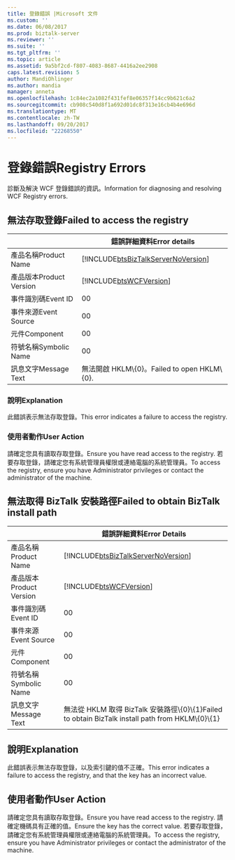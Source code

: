 ```yaml
---
title: 登錄錯誤 |Microsoft 文件
ms.custom: ''
ms.date: 06/08/2017
ms.prod: biztalk-server
ms.reviewer: ''
ms.suite: ''
ms.tgt_pltfrm: ''
ms.topic: article
ms.assetid: 9a5bf2cd-f807-4083-8687-4416a2ee2908
caps.latest.revision: 5
author: MandiOhlinger
ms.author: mandia
manager: anneta
ms.openlocfilehash: 1c84ec2a1082f431fef8e06357f14cc9b621c6a2
ms.sourcegitcommit: cb908c540d8f1a692d01dc8f313e16cb4b4e696d
ms.translationtype: MT
ms.contentlocale: zh-TW
ms.lasthandoff: 09/20/2017
ms.locfileid: "22268550"
---
```

# <a name="registry-errors"></a><span data-ttu-id="d5bf1-102">登錄錯誤</span><span class="sxs-lookup"><span data-stu-id="d5bf1-102">Registry Errors</span></span>
<span data-ttu-id="d5bf1-103">診斷及解決 WCF 登錄錯誤的資訊。</span><span class="sxs-lookup"><span data-stu-id="d5bf1-103">Information for diagnosing and resolving WCF Registry errors.</span></span>  

## <a name="failed-to-access-the-registry"></a><span data-ttu-id="d5bf1-104">無法存取登錄</span><span class="sxs-lookup"><span data-stu-id="d5bf1-104">Failed to access the registry</span></span>
  
||<span data-ttu-id="d5bf1-105">錯誤詳細資料</span><span class="sxs-lookup"><span data-stu-id="d5bf1-105">Error details</span></span>|  
|-|-|  
|<span data-ttu-id="d5bf1-106">產品名稱</span><span class="sxs-lookup"><span data-stu-id="d5bf1-106">Product Name</span></span>|[!INCLUDE[btsBizTalkServerNoVersion](../includes/btsbiztalkservernoversion-md.md)]|  
|<span data-ttu-id="d5bf1-107">產品版本</span><span class="sxs-lookup"><span data-stu-id="d5bf1-107">Product Version</span></span>|[!INCLUDE[btsWCFVersion](../includes/btswcfversion-md.md)]|  
|<span data-ttu-id="d5bf1-108">事件識別碼</span><span class="sxs-lookup"><span data-stu-id="d5bf1-108">Event ID</span></span>|<span data-ttu-id="d5bf1-109">0</span><span class="sxs-lookup"><span data-stu-id="d5bf1-109">0</span></span>|  
|<span data-ttu-id="d5bf1-110">事件來源</span><span class="sxs-lookup"><span data-stu-id="d5bf1-110">Event Source</span></span>|<span data-ttu-id="d5bf1-111">0</span><span class="sxs-lookup"><span data-stu-id="d5bf1-111">0</span></span>|  
|<span data-ttu-id="d5bf1-112">元件</span><span class="sxs-lookup"><span data-stu-id="d5bf1-112">Component</span></span>|<span data-ttu-id="d5bf1-113">0</span><span class="sxs-lookup"><span data-stu-id="d5bf1-113">0</span></span>|  
|<span data-ttu-id="d5bf1-114">符號名稱</span><span class="sxs-lookup"><span data-stu-id="d5bf1-114">Symbolic Name</span></span>|<span data-ttu-id="d5bf1-115">0</span><span class="sxs-lookup"><span data-stu-id="d5bf1-115">0</span></span>|  
|<span data-ttu-id="d5bf1-116">訊息文字</span><span class="sxs-lookup"><span data-stu-id="d5bf1-116">Message Text</span></span>|<span data-ttu-id="d5bf1-117">無法開啟 HKLM\\{0}。</span><span class="sxs-lookup"><span data-stu-id="d5bf1-117">Failed to open HKLM\\{0}.</span></span>|  
  
### <a name="explanation"></a><span data-ttu-id="d5bf1-118">說明</span><span class="sxs-lookup"><span data-stu-id="d5bf1-118">Explanation</span></span>  
 <span data-ttu-id="d5bf1-119">此錯誤表示無法存取登錄。</span><span class="sxs-lookup"><span data-stu-id="d5bf1-119">This error indicates a failure to access the registry.</span></span>  
  
### <a name="user-action"></a><span data-ttu-id="d5bf1-120">使用者動作</span><span class="sxs-lookup"><span data-stu-id="d5bf1-120">User Action</span></span>  
 <span data-ttu-id="d5bf1-121">請確定您具有讀取存取登錄。</span><span class="sxs-lookup"><span data-stu-id="d5bf1-121">Ensure you have read access to the registry.</span></span> <span data-ttu-id="d5bf1-122">若要存取登錄，請確定您有系統管理員權限或連絡電腦的系統管理員。</span><span class="sxs-lookup"><span data-stu-id="d5bf1-122">To access the registry, ensure you have Administrator privileges or contact the administrator of the machine.</span></span>
 
## <a name="failed-to-obtain-biztalk-install-path"></a><span data-ttu-id="d5bf1-123">無法取得 BizTalk 安裝路徑</span><span class="sxs-lookup"><span data-stu-id="d5bf1-123">Failed to obtain BizTalk install path</span></span>
  
||<span data-ttu-id="d5bf1-124">錯誤詳細資料</span><span class="sxs-lookup"><span data-stu-id="d5bf1-124">Error Details</span></span>|  
|-|-|  
|<span data-ttu-id="d5bf1-125">產品名稱</span><span class="sxs-lookup"><span data-stu-id="d5bf1-125">Product Name</span></span>|[!INCLUDE[btsBizTalkServerNoVersion](../includes/btsbiztalkservernoversion-md.md)]|  
|<span data-ttu-id="d5bf1-126">產品版本</span><span class="sxs-lookup"><span data-stu-id="d5bf1-126">Product Version</span></span>|[!INCLUDE[btsWCFVersion](../includes/btswcfversion-md.md)]|  
|<span data-ttu-id="d5bf1-127">事件識別碼</span><span class="sxs-lookup"><span data-stu-id="d5bf1-127">Event ID</span></span>|<span data-ttu-id="d5bf1-128">0</span><span class="sxs-lookup"><span data-stu-id="d5bf1-128">0</span></span>|  
|<span data-ttu-id="d5bf1-129">事件來源</span><span class="sxs-lookup"><span data-stu-id="d5bf1-129">Event Source</span></span>|<span data-ttu-id="d5bf1-130">0</span><span class="sxs-lookup"><span data-stu-id="d5bf1-130">0</span></span>|  
|<span data-ttu-id="d5bf1-131">元件</span><span class="sxs-lookup"><span data-stu-id="d5bf1-131">Component</span></span>|<span data-ttu-id="d5bf1-132">0</span><span class="sxs-lookup"><span data-stu-id="d5bf1-132">0</span></span>|  
|<span data-ttu-id="d5bf1-133">符號名稱</span><span class="sxs-lookup"><span data-stu-id="d5bf1-133">Symbolic Name</span></span>|<span data-ttu-id="d5bf1-134">0</span><span class="sxs-lookup"><span data-stu-id="d5bf1-134">0</span></span>|  
|<span data-ttu-id="d5bf1-135">訊息文字</span><span class="sxs-lookup"><span data-stu-id="d5bf1-135">Message Text</span></span>|<span data-ttu-id="d5bf1-136">無法從 HKLM 取得 BizTalk 安裝路徑\\{0}\\{1}</span><span class="sxs-lookup"><span data-stu-id="d5bf1-136">Failed to obtain BizTalk install path from HKLM\\{0}\\{1}</span></span>|  
  
## <a name="explanation"></a><span data-ttu-id="d5bf1-137">說明</span><span class="sxs-lookup"><span data-stu-id="d5bf1-137">Explanation</span></span>  
 <span data-ttu-id="d5bf1-138">此錯誤表示無法存取登錄，以及索引鍵的值不正確。</span><span class="sxs-lookup"><span data-stu-id="d5bf1-138">This error indicates a failure to access the registry, and that the key has an incorrect value.</span></span>  
  
## <a name="user-action"></a><span data-ttu-id="d5bf1-139">使用者動作</span><span class="sxs-lookup"><span data-stu-id="d5bf1-139">User Action</span></span>  
 <span data-ttu-id="d5bf1-140">請確定您具有讀取存取登錄。</span><span class="sxs-lookup"><span data-stu-id="d5bf1-140">Ensure you have read access to the registry.</span></span> <span data-ttu-id="d5bf1-141">請確定機碼具有正確的值。</span><span class="sxs-lookup"><span data-stu-id="d5bf1-141">Ensure the key has the correct value.</span></span> <span data-ttu-id="d5bf1-142">若要存取登錄，請確定您有系統管理員權限或連絡電腦的系統管理員。</span><span class="sxs-lookup"><span data-stu-id="d5bf1-142">To access the registry, ensure you have Administrator privileges or contact the administrator of the machine.</span></span> 
